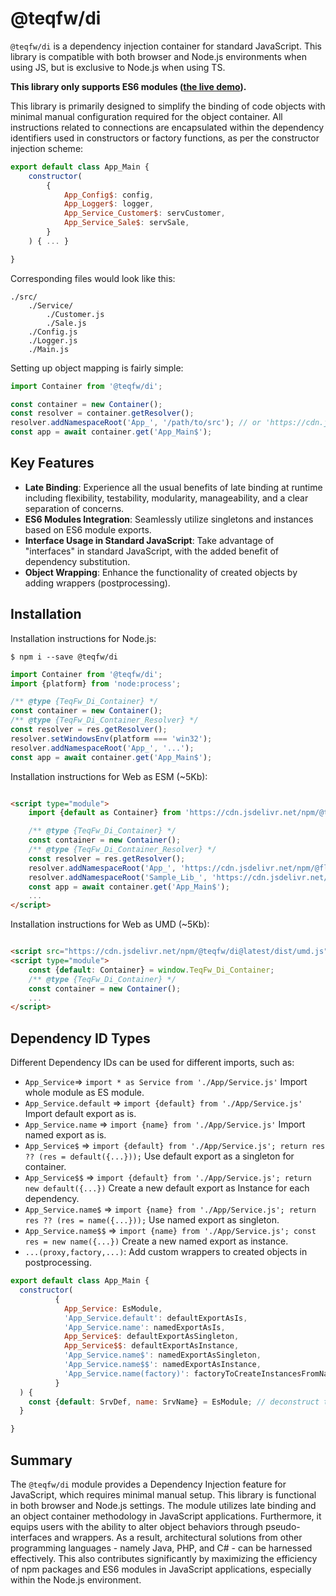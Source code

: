 # @teqfw/di

`@teqfw/di` is a dependency injection container for standard JavaScript. This library is compatible with both browser
and Node.js environments when using JS, but is exclusive to Node.js when using TS.

**This library only supports ES6 modules ([the live demo](https://flancer64.github.io/demo-di-app/)).**

This library is primarily designed to simplify the binding of code objects with minimal manual configuration required
for the object container. All instructions related to connections are encapsulated within the dependency identifiers
used in constructors or factory functions, as per the constructor injection scheme:

```js
export default class App_Main {
    constructor(
        {
            App_Config$: config,
            App_Logger$: logger,
            App_Service_Customer$: servCustomer,
            App_Service_Sale$: servSale,
        }
    ) { ... }

}
```

Corresponding files would look like this:

```
./src/
    ./Service/
        ./Customer.js
        ./Sale.js
    ./Config.js
    ./Logger.js
    ./Main.js
```

Setting up object mapping is fairly simple:

```js
import Container from '@teqfw/di';

const container = new Container();
const resolver = container.getResolver();
resolver.addNamespaceRoot('App_', '/path/to/src'); // or 'https://cdn.jsdelivr.net/npm/@vendor/pkg@latest/src'
const app = await container.get('App_Main$');
```

## Key Features

* **Late Binding**: Experience all the usual benefits of late binding at runtime including flexibility, testability,
  modularity, manageability, and a clear separation of concerns.
* **ES6 Modules Integration**: Seamlessly utilize singletons and instances based on ES6 module exports.
* **Interface Usage in Standard JavaScript**: Take advantage of "interfaces" in standard JavaScript, with the added
  benefit of dependency substitution.
* **Object Wrapping**: Enhance the functionality of created objects by adding wrappers (postprocessing).

## Installation

Installation instructions for Node.js:

```shell
$ npm i --save @teqfw/di
```

```js
import Container from '@teqfw/di';
import {platform} from 'node:process';

/** @type {TeqFw_Di_Container} */
const container = new Container();
/** @type {TeqFw_Di_Container_Resolver} */
const resolver = res.getResolver();
resolver.setWindowsEnv(platform === 'win32');
resolver.addNamespaceRoot('App_', '...');
const app = await container.get('App_Main$');
```

Installation instructions for Web as ESM (~5Kb):

```html

<script type="module">
    import {default as Container} from 'https://cdn.jsdelivr.net/npm/@teqfw/di@latest/+esm';

    /** @type {TeqFw_Di_Container} */
    const container = new Container();
    /** @type {TeqFw_Di_Container_Resolver} */
    const resolver = res.getResolver();
    resolver.addNamespaceRoot('App_', 'https://cdn.jsdelivr.net/npm/@flancer64/demo-di-app@0.2/src');
    resolver.addNamespaceRoot('Sample_Lib_', 'https://cdn.jsdelivr.net/npm/@flancer64/demo-di-lib@0.3/src');
    const app = await container.get('App_Main$');
    ...
</script>
```

Installation instructions for Web as UMD (~5Kb):

```html

<script src="https://cdn.jsdelivr.net/npm/@teqfw/di@latest/dist/umd.js"></script>
<script type="module">
    const {default: Container} = window.TeqFw_Di_Container;
    /** @type {TeqFw_Di_Container} */
    const container = new Container();
    ...
</script>
```

## Dependency ID Types

Different Dependency IDs can be used for different imports, such as:

* `App_Service`=> `import * as Service from './App/Service.js'` Import whole module as ES module.
* `App_Service.default` => `import {default} from './App/Service.js'` Import default export as is.
* `App_Service.name` => `import {name} from './App/Service.js'` Import named export as is.
* `App_Service$` => `import {default} from './App/Service.js'; return res ?? (res = default({...}));` Use default export
  as a singleton for container.
* `App_Service$$` => `import {default} from './App/Service.js'; return new default({...})` Create a new default
  export as Instance for each dependency.
* `App_Service.name$` => `import {name} from './App/Service.js'; return res ?? (res = name({...}));` Use named export as
  singleton.
* `App_Service.name$$` => `import {name} from './App/Service.js'; const res = new name({...})` Create a new named export
  as instance.
* `...(proxy,factory,...)`: Add custom wrappers to created objects in postprocessing.

```js
export default class App_Main {
  constructor(
          {
            App_Service: EsModule,
            'App_Service.default': defaultExportAsIs,
            'App_Service.name': namedExportAsIs,
            App_Service$: defaultExportAsSingleton,
            App_Service$$: defaultExportAsInstance,
            'App_Service.name$': namedExportAsSingleton,
            'App_Service.name$$': namedExportAsInstance,
            'App_Service.name(factory)': factoryToCreateInstancesFromNamedExport,
          }
  ) {
    const {default: SrvDef, name: SrvName} = EsModule; // deconstruct the module and access the exports 
  }

}
```

## Summary

The `@teqfw/di` module provides a Dependency Injection feature for JavaScript, which requires minimal manual setup. This
library is functional in both browser and Node.js settings. The module utilizes late binding and an object container
methodology in JavaScript applications. Furthermore, it equips users with the ability to alter object behaviors through
pseudo-interfaces and wrappers. As a result, architectural solutions from other programming languages - namely Java,
PHP, and C# - can be harnessed effectively. This also contributes significantly by maximizing the efficiency of npm
packages and ES6 modules in JavaScript applications, especially within the Node.js environment.